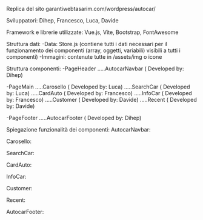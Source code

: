 <!-- ------------------------ SPIEGAZIONE PROGETTO ---------------------------- -->

Replica del sito garantiwebtasarim.com/wordpress/autocar/

<!--  -->

Sviluppatori: Dihep, Francesco, Luca, Davide

<!--  -->

Framework e librerie utilizzate: Vue.js, Vite, Bootstrap, FontAwesome

<!--  -->

Struttura dati:
-Data: Store.js (contiene tutti i dati necessari per il funzionamento dei componenti (array, oggetti, variabili) visibili a tutti i componenti)
-Immagini: contenute tutte in /assets/img o icone

<!--  -->

Struttura componenti:
-PageHeader
.....AutocarNavbar ( Developed by: Dihep)

<!--  -->

-PageMain
.....Carosello ( Developed by: Luca)
.....SearchCar ( Developed by: Luca)
.....CardAuto ( Developed by: Francesco)
.....InfoCar ( Developed by: Francesco)
.....Customer ( Developed by: Davide)
.....Recent ( Developed by: Davide)

<!--  -->

-PageFooter
.....AutocarFooter ( Developed by: Dihep)

<!--  -->

Spiegazione funzionalità dei componenti:
AutocarNavbar:

<!--
Header della pagina: una navbar per la navigazione della pagina, con logo, info, link a sezioni e funzionalità del sito ed un hamburger menu per l'apertura di un pannello (offcanvas) con informazioni aggiuntive. L'inserimento di link ed informazioni è automatizzato tramite la struttura dati.
-->

Carosello:

<!--
Il carosello è stato impostato seguendo l'impostazione del componente che ci è stato fornito.
Al click viene cambiata l'immagine e anche il titolo, con una transizione di 0,5 secondi per rendere il tutto più bello esteticamente.
I dati sono stati aggiunti tutti andando ad utilizzare lo store.js che abbiamo in comune.
-->

SearchCar:

<!--
La searchCar è stato impostata seguendo l'impostazione del componente che ci è stato fornito.
I dati sono stati aggiunti tutti andando ad utilizzare lo store.js che abbiamo in comune.
-->

CardAuto:

<!--
1. creo il container boxato con w-75
2. creo la row con dentro una colonna che con un ciclo v-for faccio ciclare nell'array CardList(store.js), stampandomi ad ogni giro gli elementi necessari alla card
3. mentre le img le recupero attraverso il metodo getImg()
4. infine una colonna centrata che funge da bottone.
-->

InfoCar:

<!--
1. creo il container boxato con w-75
2. creo la row con 2 colonna centrate
3. la col di sinistra contiene la prima img roteante, con z-index in modo da stare come background; successivamente la seconda img della macchina(in absolute-p), con due box arrotondati e posti nella posizione corretta con absolut-p e con due contatori che partono nel momento in cui l'oggetto e` visibile nella viewport.
4. mentre la col di destra contiene del testo e qualche img , affiancate al testo con d-flex .
5. infine una col-6 che funge da bottone.
-->

Customer:

<!--
Sezione che contiene le card dei customer con le loro immagini e i loro commenti oltre che al titolo ed al sottotitolo
Ho creato una struttura dati nello store.js che contiene all'interno di un array di oggetti tutti i titoli, i sottotitoli, i testi e le immagini che vengono inserite nelle card
Le card vengono create tramite ciclo v-for e viene aggiunta la funzionalità di slide per visualizzare le card seguenti (cardvisibili sempre 4)
-->

Recent:

<!--
Sezione che contiene 4 card con all'interno l'estratto di un articolo su dei nuovi modelli di auto, ogni card contiene testo,   immagine e titolo. Come per customer creo in store.js un array di oggetti che contiene tutti i dati necessari a comporre i contenuti  delle card. Anche per queste card uso un ciclo v-for per la loro creazione dinamica. Alle card viene aggiunta l'animazione di    rotazione in base alla posizione del mouse
-->

AutocarFooter:

<!--
Footer della pagina diviso nelle seguenti quattro sezioni.
1. Logo, informazioni su Autocar e link ai social.
2. Iscrizione alla newsletter.
3. Menù per impostazioni account utente.
4. Menù con link utili.
I dati sono aggiunti in maniera automatica tramite la struttura dati.
-->
